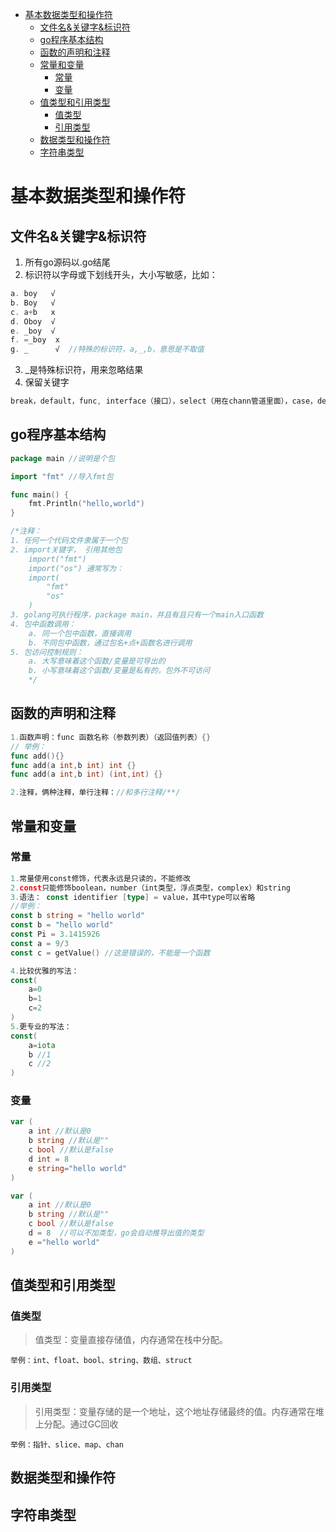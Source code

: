 <!-- TOC -->

- [基本数据类型和操作符](#基本数据类型和操作符)
    - [文件名&关键字&标识符](#文件名关键字标识符)
    - [go程序基本结构](#go程序基本结构)
    - [函数的声明和注释](#函数的声明和注释)
    - [常量和变量](#常量和变量)
        - [常量](#常量)
        - [变量](#变量)
    - [值类型和引用类型](#值类型和引用类型)
        - [值类型](#值类型)
        - [引用类型](#引用类型)
    - [数据类型和操作符](#数据类型和操作符)
    - [字符串类型](#字符串类型)

<!-- /TOC -->
# 基本数据类型和操作符
## 文件名&关键字&标识符
1. 所有go源码以.go结尾
2. 标识符以字母或下划线开头，大小写敏感，比如：
```go
a. boy   √
b. Boy   √
c. a+b   x
d. Oboy  √
e. _boy  √
f. =_boy  x
g. _      √  //特殊的标识符，a,_,b，意思是不取值
```
3. _是特殊标识符，用来忽略结果
4. 保留关键字
```go
break，default，func, interface（接口），select（用在chann管道里面），case，defer，go，map，struct，chan，else，goto，package，switch，const（声明一个常量），fallthough，if，range，type，continue，for，import，return，var
```
## go程序基本结构
```go
package main //说明是个包

import "fmt" //导入fmt包

func main() {
    fmt.Println("hello,world")
}

/*注释：
1. 任何一个代码文件隶属于一个包
2. import关键字， 引用其他包
    import("fmt")
    import("os") 通常写为：
    import(
        "fmt"
        "os"
    )
3. golang可执行程序，package main，并且有且只有一个main入口函数
4. 包中函数调用：
    a. 同一个包中函数，直接调用
    b. 不同包中函数，通过包名+点+函数名进行调用
5. 包访问控制规则：
    a. 大写意味着这个函数/变量是可导出的
    b. 小写意味着这个函数/变量是私有的，包外不可访问
    */
```
## 函数的声明和注释
```go
1.函数声明：func 函数名称（参数列表）（返回值列表）{}
// 举例：
func add(){}
func add(a int,b int) int {}
func add(a int,b int) (int,int) {}

2.注释，俩种注释，单行注释：//和多行注释/**/
```
## 常量和变量
### 常量
```go
1.常量使用const修饰，代表永远是只读的，不能修改
2.const只能修饰boolean，number（int类型，浮点类型，complex）和string
3.语法： const identifier [type] = value，其中type可以省略
//举例：
const b string = "hello world"
const b = "hello world"
const Pi = 3.1415926
const a = 9/3
const c = getValue() //这是错误的，不能是一个函数

4.比较优雅的写法：
const(
    a=0
    b=1
    c=2
)
5.更专业的写法：
const(
    a=iota
    b //1
    c //2
)
```
### 变量
```go
var (
    a int //默认是0
    b string //默认是""
    c bool //默认是false
    d int = 8
    e string="hello world"
)

var (
    a int //默认是0
    b string //默认是""
    c bool //默认是false
    d = 8  //可以不加类型，go会自动推导出值的类型
    e ="hello world"
)
```
## 值类型和引用类型
### 值类型
>值类型：变量直接存储值，内存通常在栈中分配。
    
    举例：int、float、bool、string、数组、struct

### 引用类型
>引用类型：变量存储的是一个地址，这个地址存储最终的值。内存通常在堆上分配。通过GC回收
    
    举例：指针、slice、map、chan
## 数据类型和操作符
## 字符串类型